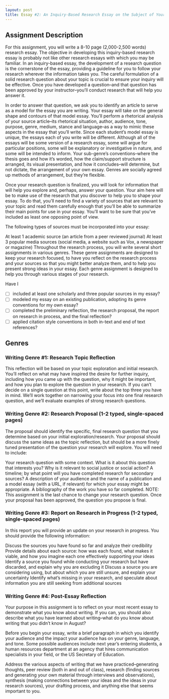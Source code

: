 ```yaml
---
layout: post
title: Essay #2: An Inquiry-Based Research Essay on the Subject of Your Choice 
---
```


## Assignment Description

For this assignment, you will write a 8-10 page (2,000-2,500 words) research essay. The objective in developing this inquiry-based research essay is probably not like other research essays with which you may be familiar. In an inquiry-based essay, the development of a research question is the cornerstone of the essay, providing a guideline for you to follow your research wherever the information takes you. The careful formulation of a solid research question about your topic is crucial to ensure your inquiry will be effective. Once you have developed a question–and that question has been approved by your instructor–you’ll conduct research that will help you answer it.

In order to answer that question, we ask you to identify an article to serve as a model for the essay you are writing. Your essay will take on the general shape and contours of that model essay. You’ll perform a rhetorical analysis of your source article–its rhetorical situation, author, audience, tone, purpose, genre, medium, stance and language–as a way to mimic these aspects in the essay that you’ll write. Since each student’s model essay is unique, the essays each of you write will be different. Although all of the essays will be some version of a research essay, some will argue for particular positions, some will be explanatory or investigative in nature, and some will be intended to inform. Your sub-genre’s conventions–where the thesis goes and how it’s worded, how the claim/support structure is arranged, its visual presentation, and how it concludes–will determine, but not dictate, the arrangement of your own essay. Genres are socially agreed up methods of arrangement, but they’re flexible.

Once your research question is finalized, you will look for information that will help you explore and, perhaps, answer your question. Your aim here will be to make use of the research that you discover to help you to shape your essay. To do that, you’ll need to find a variety of sources that are relevant to your topic and read them carefully enough that you’ll be able to summarize their main points for use in your essay. You’ll want to be sure that you’ve included as least one opposing point of view.

The following types of sources must be incorporated into your essay:

At least 1 academic source (an article from a peer reviewed journal)
At least 3 popular media sources (social media, a website such as Vox, a newspaper or magazine)
Throughout the research process, you will write several short assignments in various genres. These genre assignments are designed to keep your research focused, to have you reflect on the research process and your sources so that you might better analyze them, and to help you present strong ideas in your essay. Each genre assignment is designed to help you through various stages of your research.

Have I

-[ ] included at least one scholarly and three popular sources in my essay?
-[ ] modeled my essay on an existing publication, adopting its genre conventions for my own essay?
-[ ] completed the preliminary reflection, the research proposal, the report on research in process, and the final reflection?
-[ ] applied citation style conventions in both in-text and end of text references?

## Genres
### Writing Genre #1: Research Topic Reflection

This reflection will be based on your topic exploration and initial research. You’ll reflect on what may have inspired the desire for further inquiry, including how you came up with the question, why it might be important, and how you plan to explore the question in your research. If you can’t decide on a single question at this point, write about the top three you have in mind. We’ll work together on narrowing your focus into one final research question, and we’ll evaluate examples of strong research questions.

### Writing Genre #2: Research Proposal (1-2 typed, single-spaced pages)

The proposal should identify the specific, final research question that you determine based on your initial exploration/research. Your proposal should discuss the same ideas as the topic reflection, but should be a more finely tuned presentation of the question your research will explore. You will need to include:

Your research question with some context. What is it about this question that interests you? Why is it relevant to social justice or social action?
A timeline; by what point will you have completed research for secondary sources?
A description of your audience and the name of a publication and a model essay (with a URL, if relevant) for which your essay might be appropriate.
A bibliography of the work you have so far completed.
NOTE: This assignment is the last chance to change your research question. Once your proposal has been approved, the question you propose is final.

### Writing Genre #3: Report on Research in Progress (1-2 typed, single-spaced pages)

In this report you will provide an update on your research in progress. You should provide the following information:

Discuss the sources you have found so far and analyze their credibility
Provide details about each source: how was each found, what makes it viable, and how you imagine each one effectively supporting your ideas
Identify a source you found while conducting your research but have discarded, and explain why you are excluding it
Discuss a source you are considering using, but about which you are still unsure, and explain your uncertainty
Identify what’s missing in your research, and speculate about information you are still seeking from additional sources

### Writing Genre #4: Post-Essay Reflection

Your purpose in this assignment is to reflect on your most recent essay to demonstrate what you know about writing. If you can, you should also describe what you have learned about writing–what do you know about writing that you didn’t know in August?

Before you begin your essay, write a brief paragraph in which you identify your audience and the impact your audience has on your genre, language, and tone. Some possible audiences include next year’s entering students, a human resources department at an agency that hires communication specialists in your field, or the US Secretary of Education.

Address the various aspects of writing that we have practiced–generating thoughts, peer review (both in and out of class), research (finding sources and generating your own material through interviews and observations), synthesis (making connections between your ideas and the ideas in your research sources), your drafting process, and anything else that seems important to you.
